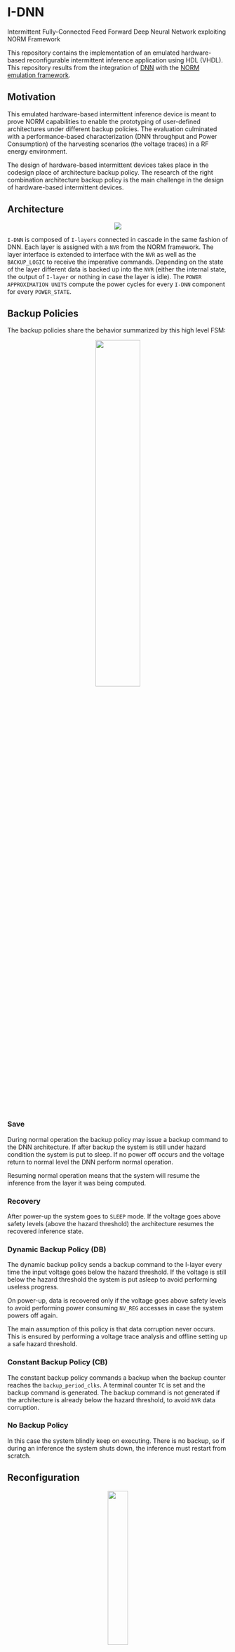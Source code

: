 # I-DNN

Intermittent Fully-Connected Feed Forward Deep Neural Network exploiting NORM Framework

This repository contains the implementation of an emulated hardware-based reconfigurable intermittent inference application using HDL (VHDL). This repository results from the integration of [DNN](https://github.com/Acefrrag/DNN) with the [NORM emulation framework](https://github.com/simoneruffini/NORM).

## Motivation

This emulated hardware-based intermittent inference device is meant to prove NORM capabilities to enable the prototyping of user-defined architectures under different backup policies. The evaluation culminated with a performance-based characterization (DNN throughput and Power Consumption) of the harvesting scenarios (the voltage traces) in a RF energy environment.

The design of hardware-based intermittent devices takes place in the codesign place of architecture backup policy. The research of the right combination architecture backup policy is the main challenge in the design of hardware-based intermittent devices.

## Architecture

<p align="center">
  <img src="https://user-images.githubusercontent.com/59066474/232531939-2735f492-c7c6-401d-8aeb-63f4db2d42e6.png">
</p>

`I-DNN` is composed of `I-layers` connected in cascade in the same fashion of DNN. Each layer is assigned with a `NVR` from the NORM framework. The layer interface is extended to interface with the `NVR` as well as the `BACKUP_LOGIC` to receive the imperative commands. Depending on the state of the layer different data is backed up into the `NVR` (either the internal state, the output of `I-layer` or nothing in case the layer is idle). The `POWER APPROXIMATION UNITS` compute the power cycles for every `I-DNN` component for every `POWER_STATE`.

## Backup Policies

The backup policies share the behavior summarized by this high level FSM:

<p align="center">
  <img width="45%" height="45%" src="https://user-images.githubusercontent.com/59066474/232573766-2e358564-02b8-404f-9b5a-020f985bd3f0.png">
</p>

### Save

During normal operation the backup policy may issue a backup command to the DNN architecture. If after backup the system is still under hazard condition the system is put to sleep. If no power off occurs and the voltage return to normal level the DNN perform normal operation.

Resuming normal operation means that the system will resume the inference from the layer it was being computed.

### Recovery

After power-up the system goes to `SLEEP` mode. If the voltage goes above safety levels (above the hazard threshold) the architecture resumes the recovered inference state. 

### Dynamic Backup Policy (DB)


The dynamic backup policy sends a backup command to the I-layer every time the input voltage goes below the hazard threshold. If the voltage is still below the hazard threshold the system is put asleep to avoid performing useless progress. 

On power-up, data is recovered only if the voltage goes above safety levels to avoid performing power consuming `NV_REG` accesses in case the system powers off again.

The main assumption of this policy is that data corruption never occurs. This is ensured by performing a voltage trace analysis and offline setting up a safe hazard threshold. 

### Constant Backup Policy (CB)

The constant backup policy commands a backup when the backup counter reaches the `backup_period_clks`. A terminal counter `TC` is set and the backup command is generated. The backup command is not generated if the architecture is already below the hazard threshold, to avoid `NVR` data corruption.

### No Backup Policy

In this case the system blindly keep on executing. There is no backup, so if during an inference the system shuts down, the inference must restart from scratch.

## Reconfiguration

<p align="center">
  <img width="30%" height="30%" src="https://user-images.githubusercontent.com/59066474/232528893-ec241a78-d449-4435-bb6a-217582a46247.png">
</p>

Reconfiguration is imiplemented by using **IZyneT (Intermittent Zynet Toolchain)** which is based on the Zynet package for reconfiguration of intermittent feed forward fully connected deep neural network. The reconfiguration flow takes the MNIST dataset and the input parameters (DNN input parameters such as `num_hidden_layers`, `size` per laye etc... and the training hyperparameters such as `learning rate`, `regularization parameters` etc..) to generate the DNN model. It then generate the VHDL NORM compatible entities and VHDL compatible data format (fixed point sizes) and upload the vivado project.






